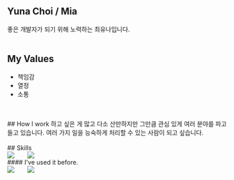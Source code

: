 ## Yuna Choi / Mia
좋은 개발자가 되기 위해 노력하는 최유나입니다. 
<br />
<br />
## My Values
- 책임감
- 열정
- 소통
<br />
<br />
## How I work
하고 싶은 게 많고 다소 산만하지만 그만큼 관심 있게 여러 분야를 파고들고 있습니다. 여러 가지 일을 능숙하게 처리할 수 있는 사람이 되고 싶습니다. 
<br />
<br />
## Skills
<div style="display:flex;gap:30px;flex-wrap:wrap;">
  <img src="https://img.shields.io/badge/js-F7DF1E?style=for-the-badge&logo=javascript&logoColor=black">
  <img src="https://img.shields.io/badge/react-61DAFB?style=for-the-badge&logo=react&logoColor=black">
</div>
#### I've used it before.
<div style="display:flex;gap:30px;flex-wrap:wrap;">
  <img src="https://img.shields.io/badge/Java-007396?style=for-the-badge&logo=Java&logoColor=white">
  <img src="https://img.shields.io/badge/AWS-232F3E?style=for-the-badge&logo=amazonaws&logoColor=white">
</div>
